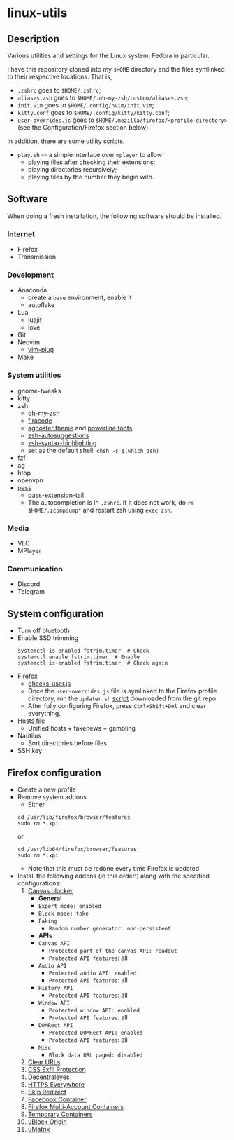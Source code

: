 # linux-utils
## Description
Various utilities and settings for the Linux system, Fedora in particular.

I have this repository cloned into my `$HOME` directory and the files symlinked to their respective locations. That is,
* `.zshrc` goes to `$HOME/.zshrc`;
* `aliases.zsh` goes to `$HOME/.oh-my-zsh/custom/aliases.zsh`;
* `init.vim` goes to `$HOME/.config/nvim/init.vim`;
* `kitty.conf` goes to `$HOME/.config/kitty/kitty.conf`;
* `user-overrides.js` goes to `$HOME/.mozilla/firefox/<profile-directory>` (see the Configuration/Firefox section below).

In addition, there are some utility scripts.
* `play.sh` -- a simple interface over `mplayer` to allow:
    * playing files after checking their extensions;
    * playing directories recursively;
    * playing files by the number they begin with.


## Software
When doing a fresh installation, the following software should be installed.

### Internet
* Firefox
* Transmission

### Development
* Anaconda
    * create a `base` environment, enable it
    * autoflake
* Lua
    * luajit
    * love
* Git
* Neovim
    * [vim-plug](https://jdhao.github.io/2018/12/24/centos_nvim_install_use_guide_en/)
* Make

### System utilities
* gnome-tweaks
* kitty
* zsh
    * oh-my-zsh
    * [firacode](https://github.com/tonsky/FiraCode/wiki/Linux-instructions)
    * [agnoster theme](https://github.com/agnoster/agnoster-zsh-theme) and [powerline fonts](https://github.com/powerline/fonts)
    * [zsh-autosuggestions](https://github.com/zsh-users/zsh-autosuggestions/blob/master/INSTALL.md#oh-my-zsh)
    * [zsh-syntax-highlighting](https://github.com/zsh-users/zsh-syntax-highlighting/blob/master/INSTALL.md)
    * set as the default shell: `chsh -s $(which zsh)`
* fzf
* ag
* htop
* openvpn
* [pass](https://www.password-store.org)
    * [pass-extension-tail](https://github.com/palortoff/pass-extension-tail)
    * The autocompletion is in `.zshrc`. If it does not work, do `rm $HOME/.zcompdump*` and restart zsh using `exec zsh`.

### Media
* VLC
* MPlayer

### Communication
* Discord
* Telegram


## System configuration
* Turn off bluetooth
* Enable SSD trimming
    ```
    systemctl is-enabled fstrim.timer  # Check
    systemctl enable fstrim.timer  # Enable
    systemctl is-enabled fstrim.timer  # Check again
    ```
* Firefox
    * [ghacks-user.js](https://github.com/ghacksuserjs/ghacks-user.js)
    * Once the `user-overrides.js` file is symlinked to the Firefox profile directory, run the `updater.sh` [script](https://raw.githubusercontent.com/ghacksuserjs/ghacks-user.js/master/updater.sh) downloaded from the git repo.
    * After fully configuring Firefox, press `Ctrl+Shift+Del` and clear everything.
* [Hosts file](https://github.com/StevenBlack/hosts/)
    * Unified hosts + fakenews + gambling
* Nautilus
    * Sort directories before files
* SSH key


## Firefox configuration
* Create a new profile
* Remove system addons
    * Either
    ```
    cd /usr/lib/firefox/browser/features
    sudo rm *.xpi
    ```
    or
    ```
    cd /usr/lib64/firefox/browser/features
    sudo rm *.xpi
    ```
    * Note that this must be redone every time Firefox is updated
* Install the following addons (in this order!) along with the specified configurations:
    1. [Canvas blocker](https://addons.mozilla.org/en-US/firefox/addon/canvasblocker/)
        * **General**
        * `Expert mode: enabled`
        * `Block mode: fake`
        * `Faking`
            * `Random number generator: non-persistent`
        * **APIs**
        * `Canvas API`
            * `Protected part of the canvas API: readout`
            * `Protected API features`: all
        * `Audio API`
            * `Protected audio API: enabled`
            * `Protected API features`: all
        * `History API`
            * `Protected API features`: all
        * `Window API`
            * `Protected window API: enabled`
            * `Protected API features`: all
        * `DOMRect API`
            * `Protected DOMRect API: enabled`
            * `Protected API features`: all
        * `Misc`
            * `Block data URL paged: disabled`
    2. [Clear URLs](https://addons.mozilla.org/en-US/firefox/addon/clearurls/)
    3. [CSS Exfil Protection](https://addons.mozilla.org/en-US/firefox/addon/css-exfil-protection/)
    4. [Decentraleyes](https://addons.mozilla.org/en-US/firefox/addon/decentraleyes/)
    5. [HTTPS Everywhere](https://addons.mozilla.org/en-US/firefox/addon/https-everywhere/)
    6. [Skip Redirect](https://addons.mozilla.org/en-US/firefox/addon/skip-redirect/)
    7. [Facebook Container](https://addons.mozilla.org/en-US/firefox/addon/facebook-container/)
    8. [Firefox Multi-Account Containers](https://addons.mozilla.org/en-US/firefox/addon/multi-account-containers/)
    9. [Temporary Containers](https://addons.mozilla.org/en-US/firefox/addon/temporary-containers/)
    10. [uBlock Origin](https://addons.mozilla.org/en-US/firefox/addon/ublock-origin/)
    11. [uMatrix](https://addons.mozilla.org/en-US/firefox/addon/ublock-origin/)
